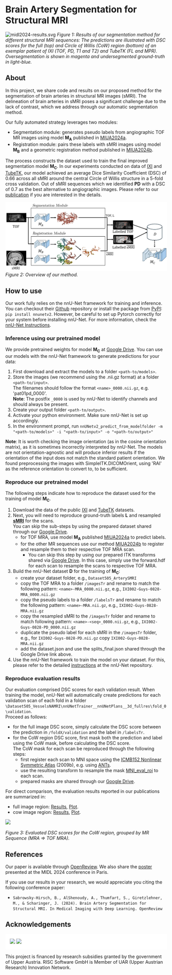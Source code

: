 # Brain Artery Segmentation for Structural MRI

![midl2024-results.svg](..%2Fassets%2Fmidl2024-results.svg)
_Figure 1: Results of our segmentation method for different structural MRI sequences: 
The predictions are illustrated with DSC scores for the full (top) and Circle of Willis (CoW) region (bottom) of an exemplar patient of 
IXI (TOF, PD, T1 and T2) and TubeTK (FL and MPR). Oversegmentation is shown in magenta and undersegmented ground-truth in light-blue._

## About

In this project, we share code and results on our proposed method for the segmentation of brain arteries in structural MR images (sMRI).
The delineation of brain arteries in sMRI poses a significant challenge due to the lack of contrast, which we address through our automatic segmentation method.

Our fully automated strategy leverages two modules:
- Segmentation module: generates pseudo labels from angiographic TOF MR images using model **M<sub>A</sub>** published in [MIUA2024a](..%2Fmiua2024a%2FREADME.md).
- Registration module: pairs these labels with sMRI images using model **M<sub>B</sub>** and a geometric registration method published in [MIUA2024b](..%2Fmiua2024b%2FREADME.md).

The process constructs the dataset used to train the final improved segmentation model **M<sub>C</sub>**. 
In our experiments conducted on data of [IXI](https://brain-development.org/ixi-dataset/) and [TubeTK](https://public.kitware.com/Wiki/TubeTK/Data), our model achieved an average Dice Similarity Coefficient (DSC) of 0.66 across all 
sMRI around the central Circle of Willis structure in a 5-fold cross validation. Out of sMRI sequences which we identified  **PD** with a DSC of 0.7 as the best alternative 
to angiographic images. Please refer to our [publication](#References) if you are interested in the details.

![method.svg](../assets/midl2024-method.svg)
_Figure 2: Overview of our method._

## How to use


Our work fully relies on the nnU-Net framework for training and inference. You can
checkout their [Github](https://github.com/MIC-DKFZ/nnUNet) repository or install the package from [PyPI](https://pypi.org/project/nnunetv2/):
```pip install nnunetv2```. However, be careful to set up Pytorch correctly for your system before installing nnU-Net. 
For more information, check the [nnU-Net Instructions](https://github.com/MIC-DKFZ/nnUNet/blob/master/documentation/installation_instructions.md).

### Inference using our pretrained model

We provide pretrained weights for model **M<sub>C</sub>** at [Google Drive](https://drive.google.com/drive/folders/10r7tYcAYhvw3ZpFkX6d65oo9U3GK7mpy?usp=sharing).
You can use our models with the nnU-Net framework to generate predictions for your data:

1. First download and extract the models to a folder `<path-to/models>`.
2. Store the images (we recommend using the .nii.gz format) at a folder `<path-to/input>`.\
The filenames should follow the format `<name>_0000.nii.gz`, e.g. 'pat01pd_0000'.\
**Note**: The postfix `_0000` is used by nnU-Net to identify channels and should always be present.
3. Create your output folder `<path-to/output>`.
4. Activate your python environment. Make sure nnU-Net is set up accordingly.
5. In the environment prompt, run ```nnUNetv2_predict_from_modelfolder -m "<path-to/models>" -i "<path-to/input>" -o "<path-to/output>"```

**Note**: It is worth checking the image orientation (as in the cosine orientation matrix), as it is sometimes incorrectly interpreted by nnU-Net. 
The models are not orientation-agnostic and will produce inferior results if the orientation of the input does not match the standard patient orientation. We found preprocessing the images with SimpleITK.DICOMOrient, using 'RAI' as the reference orientation to convert to, to be sufficient.

### Reproduce our pretrained model

The following steps indicate how to reproduce the dataset used for the training of model **M<sub>C</sub>**.

1. Download the data of the public [IXI](https://brain-development.org/ixi-dataset/) and [TubeTK](https://public.kitware.com/Wiki/TubeTK/Data) datasets.
2. Next, you will need to reproduce ground-truth labels **L** and resampled **<u>sMRI</u>** for the scans.\
You can skip the sub-steps by using the prepared dataset shared through our [Google Drive](https://drive.google.com/open?id=1QKGcTAXMGPUOf_rainMWpqzkdAB-EBMf&usp=drive_fs).
   * for TOF MRA, use model **M<sub>A</sub>** published [MIUA2024a](..%2Fmiua2024a%2FREADME.md) to predict labels.
   * for the other MR sequences use our method [MIUA2024b](..%2Fmiua2024b%2FREADME.md) to register and resample them to their respective TOF MRA scan. 
     * You can skip this step by using our prepared ITK transforms shared via [Google Drive](https://drive.google.com/open?id=1QKeT1asXAswLx67GKCcpGCGba-hXU1Vv&usp=drive_fs). In this case, simply use the forward.hdf for each scan to resample the scans to respective TOF MRA. 
3. Build the nnU-Net dataset **D** for the training of **M<sub>C</sub>**:
   * create your dataset folder, e.g., `Dataset505_ArterySMRI`
   * copy the TOF MRA to a folder `/imagesTr` and rename to match the following pattern: `<name>-MRA_0000.nii.gz`, e.g., `IXI002-Guys-0828-MRA_0000.nii.gz`
   * copy the pseudo labels to a folder `/labelsTr` and rename to match the following pattern: `<name>-MRA.nii.gz`, e.g., `IXI002-Guys-0828-MRA.nii.gz`
   * copy the resampled sMRI to the `/imagesTr` folder and rename to match following pattern: `<name>-<seq>_0000.nii.gz`, e.g., `IXI002-Guys-0828-PD_0000.nii.gz`
   * duplicate the pseudo label for each sMRI in the `/imagesTr` folder, e.g., for `IXI002-Guys-0828-PD.nii.gz` copy `IXI002-Guys-0828-MRA.nii.gz`
   * add the dataset.json and use the splits_final.json shared through the Google Drive link above.
4. Use the nnU-Net framework to train the model on your dataset. For this, please refer to the detailed [instructions](https://github.com/MIC-DKFZ/nnUNet/blob/master/documentation/how_to_use_nnunet.md) at the nnU-Net repository.

### Reproduce evaluation results

Our evaluation comprised DSC scores for each validation result. When training the model, nnU-Net will automatically create predictions
for each validation scan of each fold in a folder `\Dataset505_VesselsNAMRI\nnUNetTrainer__nnUNetPlans__3d_fullres\fold_0\validation`.\
Proceed as follows:
- for the full image DSC score, simply calculate the DSC score between the prediction in `/foldX/validation` and the label in `/labelsTr`.
- for the CoW region DSC score, first mask both the prediction and label using the CoW mask, before calculating the DSC score.\
The CoW mask for each scan be reproduced through the following steps:
  - first register each scan to MNI space using the [ICMB152 Nonlinear Symmetric Atlas](https://www.bic.mni.mcgill.ca/ServicesAtlases/ICBM152NLin2009) (2009b), e.g. using [ANTs](https://github.com/ANTsX/ANTsPy).
  - use the resulting transform to resample the mask [MNI_eval_roi](resource%2FMNI_eval_roi.nrrd) to each scan.
  - prepared masks are shared through our [Google Drive](https://drive.google.com/open?id=1QL4Kr3pis0WiN2k3RGxE-t5knvvosv_b&usp=drive_fs).

For direct comparison, the evaluation results reported in our publications are summarized in:
- full image region: [Results](resource%2Fval_dsc_full.xlsx), [Plot](resource%2Fval_dsc_full.png).
- cow image region: [Results](resource%2Fval_dsc_cow.xlsx), [Plot](resource%2Fval_dsc_cow.png).

<img src="resource/val_dsc_cow.png" style="max-height: 300px"  />

_Figure 3: Evaluated DSC scores for the CoW region, grouped by MR Sequence (MRA => TOF MRA)._


## References

Our paper is available through [OpenReview](https://openreview.net/forum?id=KXmiNZYuBR). We also share the [poster](poster.pdf) presented at the MIDL 2024 conference in Paris.

If you use our results in your research, we would appreciate you citing the following conference paper:

* `Sabrowsky-Hirsch, B., AlShenoudy, A., Thumfart, S., Giretzlehner, M., & Scharinger, J. (2024). Brain Artery Segmentation for Structural MRI. In Medical Imaging with Deep Learning. OpenReview`

## Acknowledgements

<div style="background-color:white;padding: 1em">
<img src="../assets/risc.svg" height="50px"  />
<img src="../assets/grants.svg" height="50px"  />
</div>

This project is financed by research subsidies granted by the government of Upper Austria. RISC Software GmbH is Member of UAR (Upper Austrian Research) Innovation Network.
